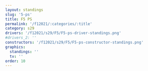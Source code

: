 ```yaml
---
layout: standings
slug: '5-ps'
title: F5 PS
permalink: '/f12021/:categories/:title'
category: s29
drivers: '/f12021/s29/F5/F5-ps-driver-standings.png'
#drivers_2: ''
constructors: '/f12021/s29/F5/F5-ps-constructor-standings.png'
graphics:
  standings: ''
  tv: ''
order: 10
---
```


